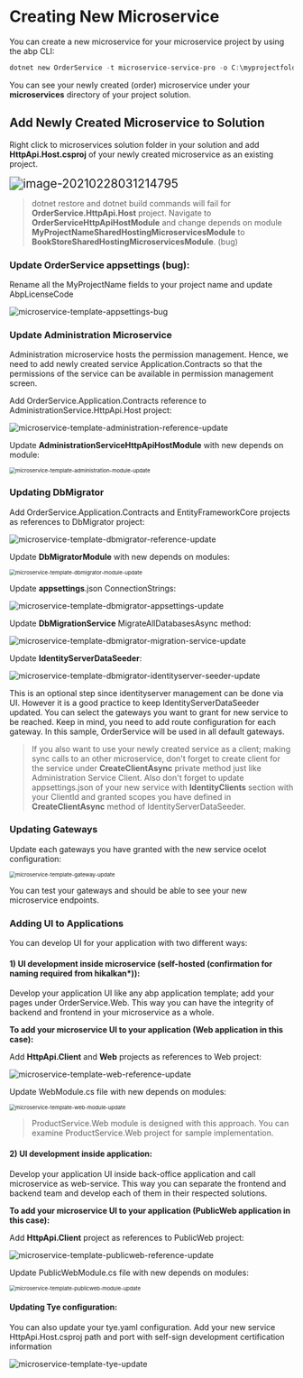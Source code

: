 # Creating New Microservice

You can create a new microservice for your microservice project by using the abp CLI:

```powershell
dotnet new OrderService -t microservice-service-pro -o C:\myprojectfolder
```

You can see your newly created (order) microservice under your **microservices** directory of your project solution.

## Add Newly Created Microservice to Solution

Right click to microservices solution folder in your solution and add **HttpApi.Host.csproj** of your newly created microservice as an existing project.

<img src="../../images/microservice-template-add-to-solution.png" alt="image-20210228031214795" style="zoom:150%;" />

> dotnet restore and dotnet build commands will fail for **OrderService.HttpApi.Host** project. Navigate to **OrderServiceHttpApiHostModule** and change depends on module **MyProjectNameSharedHostingMicroservicesModule** to **BookStoreSharedHostingMicroservicesModule**. (bug)

### Update OrderService appsettings (bug):

Rename all the MyProjectName fields to your project name and update AbpLicenseCode

![microservice-template-appsettings-bug](../../images/microservice-template-appsettings-bug.png)



### Update Administration Microservice

Administration microservice hosts the permission management. Hence, we need to add newly created service Application.Contracts so that the permissions of the service can be available in permission management screen.

Add OrderService.Application.Contracts reference to AdministrationService.HttpApi.Host project:

![microservice-template-administration-reference-update](../../images/microservice-template-administration-reference-update.png)

Update **AdministrationServiceHttpApiHostModule** with new depends on module:

<img src="../../images/microservice-template-administration-module-update.png" alt="microservice-template-administration-module-update" style="zoom:67%;" />

### Updating DbMigrator

Add OrderService.Application.Contracts and EntityFrameworkCore projects as references to DbMigrator project:

<img src="../../images/microservice-template-dbmigrator-reference-update.png" alt="microservice-template-dbmigrator-reference-update"  />

Update **DbMigratorModule** with new depends on modules:

<img src="../../images/microservice-template-dbmigrator-module-update.png" alt="microservice-template-dbmigrator-module-update" style="zoom:67%;" />

Update **appsettings**.json ConnectionStrings: 

![microservice-template-dbmigrator-appsettings-update](../../images/microservice-template-dbmigrator-appsettings-update.png)

Update **DbMigrationService** MigrateAllDatabasesAsync method: 

![microservice-template-dbmigrator-migration-service-update](../../images/microservice-template-dbmigrator-migration-service-update.PNG)



Update **IdentityServerDataSeeder**: 

![microservice-template-dbmigrator-identityserver-seeder-update](../../images/microservice-template-dbmigrator-identityserver-seeder-update.png)

This is an optional step since identityserver management can be done via UI. However it is a good practice to keep IdentityServerDataSeeder updated. You can select the gateways you want to grant for new service to be reached. Keep in mind, you need to add route configuration for each gateway. In this sample, OrderService will be used in all default gateways. 

> If you also want to use your newly created service as a client; making sync calls to an other microservice, don't forget to create client for the service under **CreateClientAsync** private method just like Administration Service Client. Also don't forget to update appsettings.json of your new  service with **IdentityClients** section with your ClientId and granted scopes you have defined in **CreateClientAsync** method of IdentityServerDataSeeder.

### Updating Gateways

Update each gateways you have granted with the new service ocelot configuration:

<img src="../../images/microservice-template-gateway-update.png" alt="microservice-template-gateway-update" style="zoom:67%;" />

You can test your gateways and should be able to see your new microservice endpoints.

### Adding UI to Applications

You can develop UI for your application with two different ways:

#### 1) UI development inside microservice (self-hosted (confirmation for naming required from hikalkan*)):

Develop your application UI like any abp application template; add your pages under OrderService.Web. This way you can have the integrity of backend and frontend in your microservice as a whole. 

**To add your microservice UI to your application (Web application in this case):**

Add **HttpApi.Client** and **Web** projects as references to Web project:

![microservice-template-web-reference-update](../../images/microservice-template-web-reference-update.png)

Update WebModule.cs file with new depends on modules:

<img src="../../images/microservice-template-web-module-update.png" alt="microservice-template-web-module-update" style="zoom:67%;" />

> ProductService.Web module is designed with this approach. You can examine ProductService.Web project for sample implementation.

#### 2) UI development inside application:

Develop your application UI inside back-office application and call microservice as web-service. This way you can separate the frontend and backend team and develop each of them in their respected solutions.

**To add your microservice UI to your application (PublicWeb application in this case):**

Add **HttpApi.Client** project as references to PublicWeb project:

![microservice-template-publicweb-reference-update](../../images/microservice-template-publicweb-reference-update.png)

Update PublicWebModule.cs file with new depends on modules:

<img src="../../images/microservice-template-publicweb-module-update.png" alt="microservice-template-publicweb-module-update" style="zoom:67%;" />

#### Updating Tye configuration:

You can also update your tye.yaml configuration. Add your new service HttpApi.Host.csproj path and port with self-sign development certification information

![microservice-template-tye-update](../../images/microservice-template-tye-update.png)

